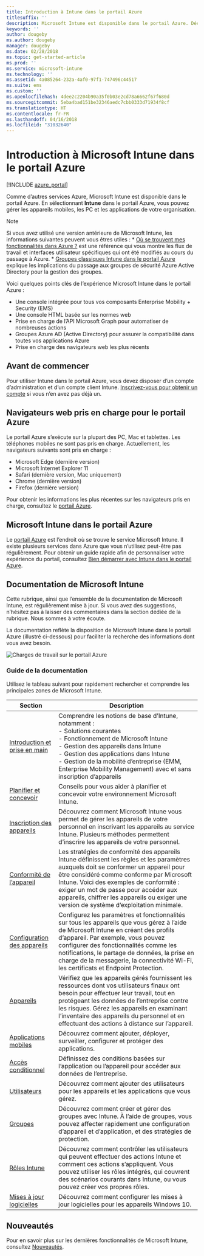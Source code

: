 ```yaml
---
title: Introduction à Intune dans le portail Azure
titlesuffix: ''
description: Microsoft Intune est disponible dans le portail Azure. Découvrez les concepts de base d’Intune dans le portail Azure.
keywords: ''
author: dougeby
ms.author: dougeby
manager: dougeby
ms.date: 02/28/2018
ms.topic: get-started-article
ms.prod: ''
ms.service: microsoft-intune
ms.technology: ''
ms.assetid: 4a085264-232a-4af0-97f1-747496c44517
ms.suite: ems
ms.custom: ''
ms.openlocfilehash: 4dee2c2204b90a35f0b03e2cd78a6662f67f680d
ms.sourcegitcommit: 5eba4bad151be32346aedc7cbb0333d71934f8cf
ms.translationtype: HT
ms.contentlocale: fr-FR
ms.lasthandoff: 04/16/2018
ms.locfileid: "31032640"
---
```

# <a name="introduction-to-microsoft-intune-in-the-azure-portal"></a>Introduction à Microsoft Intune dans le portail Azure


[!INCLUDE [azure_portal](./includes/azure_portal.md)]

Comme d’autres services Azure, Microsoft Intune est disponible dans le portail Azure. En sélectionnant **Intune** dans le portail Azure, vous pouvez gérer les appareils mobiles, les PC et les applications de votre organisation.

> [!NOTE]
> Si vous avez utilisé une version antérieure de Microsoft Intune, les informations suivantes peuvent vous êtres utiles :
>     * [Où se trouvent mes fonctionnalités dans Azure ?](ui-changes.md) est une référence qui vous montre les flux de travail et interfaces utilisateur spécifiques qui ont été modifiés au cours du passage à Azure.
>     * [Groupes classiques Intune dans le portail Azure](groups-get-started.md) explique les implications du passage aux groupes de sécurité Azure Active Directory pour la gestion des groupes.

Voici quelques points clés de l’expérience Microsoft Intune dans le portail Azure :

- Une console intégrée pour tous vos composants Enterprise Mobility + Security (EMS)
- Une console HTML basée sur les normes web
- Prise en charge de l’API Microsoft Graph pour automatiser de nombreuses actions
- Groupes Azure AD (Active Directory) pour assurer la compatibilité dans toutes vos applications Azure
- Prise en charge des navigateurs web les plus récents

## <a name="before-you-start"></a>Avant de commencer

Pour utiliser Intune dans le portail Azure, vous devez disposer d’un compte d’administration et d’un compte client Intune. [Inscrivez-vous pour obtenir un compte](https://portal.office.com/Signup/Signup.aspx?OfferId=40BE278A-DFD1-470a-9EF7-9F2596EA7FF9&dl=INTUNE_A&ali=1#0%20) si vous n’en avez pas déjà un.

## <a name="supported-web-browsers-for-the-azure-portal"></a>Navigateurs web pris en charge pour le portail Azure

Le portail Azure s’exécute sur la plupart des PC, Mac et tablettes. Les téléphones mobiles ne sont pas pris en charge.
Actuellement, les navigateurs suivants sont pris en charge :

- Microsoft Edge (dernière version)
- Microsoft Internet Explorer 11
- Safari (dernière version, Mac uniquement)
- Chrome (dernière version)
- Firefox (dernière version)

Pour obtenir les informations les plus récentes sur les navigateurs pris en charge, consultez le [portail Azure](https://docs.microsoft.com/azure/azure-preview-portal-supported-browsers-devices).

## <a name="microsoft-intune-in-the-azure-portal"></a>Microsoft Intune dans le portail Azure

Le [portail Azure](https://portal.azure.com) est l’endroit où se trouve le service Microsoft Intune. Il existe plusieurs services dans Azure que vous n’utilisez peut-être pas régulièrement. Pour obtenir un guide rapide afin de personnaliser votre expérience du portail, consultez [Bien démarrer avec Intune dans le portail Azure](get-started-azure.md).

## <a name="the-microsoft-intune-documentation"></a>Documentation de Microsoft Intune

Cette rubrique, ainsi que l’ensemble de la documentation de Microsoft Intune, est régulièrement mise à jour. Si vous avez des suggestions, n’hésitez pas à laisser des commentaires dans la section dédiée de la rubrique. Nous sommes à votre écoute.

La documentation reflète la disposition de Microsoft Intune dans le portail Azure (illustré ci-dessous) pour faciliter la recherche des informations dont vous avez besoin.

![Charges de travail sur le portail Azure](./media/azure-portal-workloads.png)

### <a name="documentation-guide"></a>Guide de la documentation

Utilisez le tableau suivant pour rapidement rechercher et comprendre les principales zones de Microsoft Intune.

| Section                                                      | Description                                                                                                                                                                                                                                                                                      |
|--------------------------------------------------------------|--------------------------------------------------------------------------------------------------------------------------------------------------------------------------------------------------------------------------------------------------------------------------------------------------|
| [Introduction et prise en main](introduction-intune.md)       | Comprendre les notions de base d’Intune, notamment :<br /> - Solutions courantes<br /> - Fonctionnement de Microsoft Intune<br /> - Gestion des appareils dans Intune<br /> - Gestion des applications dans Intune<br /> - Gestion de la mobilité d’entreprise (EMM, Enterprise Mobility Management) avec et sans inscription d’appareils                                                         |
| [Planifier et concevoir](planning-guide.md)                         | Conseils pour vous aider à planifier et concevoir votre environnement Microsoft Intune.                                                                                                                                                                                                             |
| [Inscription des appareils](device-enrollment.md)                    | Découvrez comment Microsoft Intune vous permet de gérer les appareils de votre personnel en inscrivant les appareils au service Intune. Plusieurs méthodes permettent d’inscrire les appareils de votre personnel.                                                                                                         |
| [Conformité de l’appareil](device-compliance.md)                    | Les stratégies de conformité des appareils Intune définissent les règles et les paramètres auxquels doit se conformer un appareil pour être considéré comme conforme par Microsoft Intune. Voici des exemples de conformité : exiger un mot de passe pour accéder aux appareils, chiffrer les appareils ou exiger une version de système d’exploitation minimale. |
| [Configuration des appareils](device-profiles.md)                   | Configurez les paramètres et fonctionnalités sur tous les appareils que vous gérez à l’aide de Microsoft Intune en créant des profils d’appareil. Par exemple, vous pouvez configurer des fonctionnalités comme les notifications, le partage de données, la prise en charge de la messagerie, la connectivité Wi-Fi, les certificats et Endpoint Protection.              |
| [Appareils](device-management.md)                              | Vérifiez que les appareils gérés fournissent les ressources dont vos utilisateurs finaux ont besoin pour effectuer leur travail, tout en protégeant les données de l’entreprise contre les risques. Gérez les appareils en examinant l’inventaire des appareils du personnel et en effectuant des actions à distance sur l’appareil.                                                      |
| [Applications mobiles](app-management.md)                             | Découvrez comment ajouter, déployer, surveiller, configurer et protéger des applications.                                                                                                                                                                                                                             |
| [Accès conditionnel](conditional-access.md)                  | Définissez des conditions basées sur l’application ou l’appareil pour accéder aux données de l’entreprise.                                                                                                                                                                                                            |
| [Utilisateurs](users-add.md)                                        | Découvrez comment ajouter des utilisateurs pour les appareils et les applications que vous gérez.                                                                                                                                                                                                                                           |
| [Groupes](groups-get-started.md)                              | Découvrez comment créer et gérer des groupes avec Intune. À l’aide de groupes, vous pouvez affecter rapidement une configuration d’appareil et d’application, et des stratégies de protection.                                                                                                                                             |
| [Rôles Intune](role-based-access-control.md)                 | Découvrez comment contrôler les utilisateurs qui peuvent effectuer des actions Intune et comment ces actions s’appliquent. Vous pouvez utiliser les rôles intégrés, qui couvrent des scénarios courants dans Intune, ou vous pouvez créer vos propres rôles.                                                                                 |
| [Mises à jour logicielles](windows-update-for-business-configure.md) | Découvrez comment configurer les mises à jour logicielles pour les appareils Windows 10.                                                                                                                                                                                                                                  |

## <a name="whats-new"></a>Nouveautés

Pour en savoir plus sur les dernières fonctionnalités de Microsoft Intune, consultez [Nouveautés](whats-new.md).
